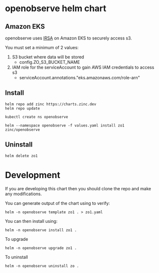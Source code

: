 # openobserve helm chart

## Amazon EKS

openobserve uses [IRSA](https://docs.aws.amazon.com/eks/latest/userguide/iam-roles-for-service-accounts.html) on Amazon EKS to securely access s3.

You must set a minimum of 2 values:

1. S3 bucket where data will be stored
   - config.ZO_S3_BUCKET_NAME
1. IAM role for the serviceAccount to gain AWS IAM credentials to access s3
   - serviceAccount.annotations."eks.amazonaws.com/role-arn"

## Install

```shell
helm repo add zinc https://charts.zinc.dev
helm repo update

kubectl create ns openobserve

helm --namespace openobserve -f values.yaml install zo1 zinc/openobserve
```

## Uninstall

```shell
helm delete zo1
```

# Development

If you are developing this chart then you should clone the repo and make any modifications.

You can generate output of the chart using to verify:

```shell
helm -n openobserve template zo1 . > zo1.yaml
```

You can then install using:

```shell
helm -n openobserve install zo1 .
```

To upgrade

```shell
helm -n openobserve upgrade zo1 .
```

To uninstall

```shell
helm -n openobserve uninstall zo .
```
